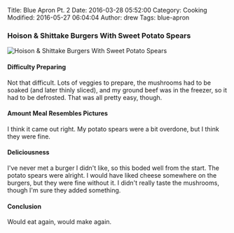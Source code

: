 Title: Blue Apron Pt. 2
Date: 2016-03-28 05:52:00
Category: Cooking
Modified: 2016-05-27 06:04:04
Author: drew
Tags: blue-apron

### Hoison & Shittake Burgers With Sweet Potato Spears
<img src="{static}/media/cooking/hoisin+shitttake_burgers.jpg"
     alt="Hoison & Shittake Burgers With Sweet Potato Spears"/>

#### Difficulty Preparing
Not that difficult.
Lots of veggies to prepare,
the mushrooms had to be soaked
(and later thinly sliced),
and my ground beef was in the freezer,
so it had to
be defrosted.
That was all pretty easy,
though.

#### Amount Meal Resembles Pictures
I think it came out right.
My potato spears were a bit overdone,
but I think they were fine.

#### Deliciousness
I've never met a burger I didn't like,
so this boded well from the start.
The potato spears were alright.
I would have liked cheese somewhere on the burgers,
but they were fine without it.
I didn't really taste the mushrooms,
though I'm sure they added something.

#### Conclusion
Would eat again,
would make again.
